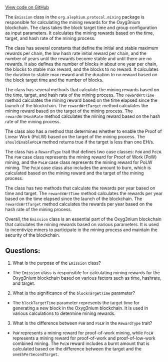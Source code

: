 [View code on GitHub](https://github.com/alephium/alephium/protocol/src/main/scala/org/alephium/protocol/mining/Emission.scala)

The `Emission` class in the `org.alephium.protocol.mining` package is responsible for calculating the mining rewards for the Oxyg3nium blockchain. The class takes the block target time and group configuration as input parameters. It calculates the mining rewards based on the time, target, and hash rate of the mining process.

The class has several constants that define the initial and stable maximum rewards per chain, the low hash rate initial reward per chain, and the number of years until the rewards become stable and until there are no rewards. It also defines the number of blocks in about one year per chain, the blocks to stable max reward, and the blocks to no reward. It calculates the duration to stable max reward and the duration to no reward based on the block target time and the number of blocks.

The class has several methods that calculate the mining rewards based on the time, target, and hash rate of the mining process. The `rewardWrtTime` method calculates the mining reward based on the time elapsed since the launch of the blockchain. The `rewardWrtTarget` method calculates the mining reward based on the target of the mining process. The `rewardWrtHashRate` method calculates the mining reward based on the hash rate of the mining process.

The class also has a method that determines whether to enable the Proof of Linear Work (PoLW) based on the target of the mining process. The `shouldEnablePoLW` method returns true if the target is less than one EH/s.

The class has a `RewardType` trait that defines two case classes: `PoW` and `PoLW`. The `PoW` case class represents the mining reward for Proof of Work (PoW) mining, and the `PoLW` case class represents the mining reward for PoLW mining. The `PoLW` case class also includes the amount to burn, which is calculated based on the mining reward and the target of the mining process.

The class has two methods that calculate the rewards per year based on time and target. The `rewardsWrtTime` method calculates the rewards per year based on the time elapsed since the launch of the blockchain. The `rewardsWrtTarget` method calculates the rewards per year based on the hash rate of the mining process.

Overall, the `Emission` class is an essential part of the Oxyg3nium blockchain that calculates the mining rewards based on various parameters. It is used to incentivize miners to participate in the mining process and maintain the security of the blockchain.
## Questions: 
 1. What is the purpose of the `Emission` class?
- The `Emission` class is responsible for calculating mining rewards for the Oxyg3nium blockchain based on various factors such as time, hashrate, and target.

2. What is the significance of the `blockTargetTime` parameter?
- The `blockTargetTime` parameter represents the target time for generating a new block in the Oxyg3nium blockchain. It is used in various calculations to determine mining rewards.

3. What is the difference between `PoW` and `PoLW` in the `RewardType` trait?
- `PoW` represents a mining reward for proof-of-work mining, while `PoLW` represents a mining reward for proof-of-work and proof-of-low-work combined mining. The `PoLW` reward includes a burnt amount that is calculated based on the difference between the target and the `oneEhPerSecondTarget`.
